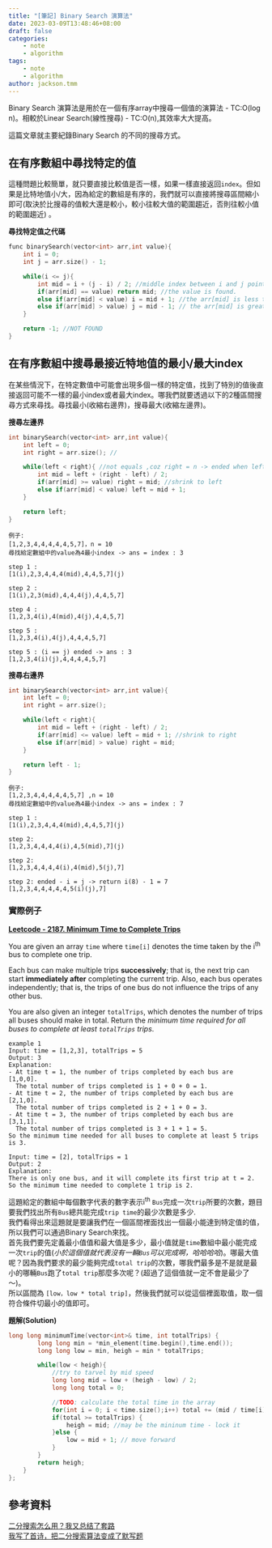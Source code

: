 ```yaml
---
title: "[筆記] Binary Search 演算法"
date: 2023-03-09T13:48:46+08:00
draft: false
categories:
    - note
    - algorithm
tags:
    - note
    - algorithm
author: jackson.tmm
---
```


Binary Search 演算法是用於在一個有序array中搜尋一個值的演算法 - TC:O(log n)。相較於Linear Search(線性搜尋) - TC:O(n),其效率大大提高。  

這篇文章就主要紀錄Binary Search 的不同的搜尋方式。

## 在有序數組中尋找特定的值
這種問題比較簡單，就只要直接比較值是否一樣，如果一樣直接返回`index`。但如果是比特地值小/大，因為給定的數組是有序的，我們就可以直接將搜尋區間縮小即可(取決於比搜尋的值較大還是較小，較小往較大值的範圍趨近，否則往較小值的範圍趨近) 。  

**尋找特定值之代碼**  
```c++
func binarySearch(vector<int> arr,int value){
    int i = 0;
    int j = arr.size() - 1;

    while(i <= j){
        int mid = i + (j - i) / 2; //middle index between i and j point
        if(arr[mid] == value) return mid; //the value is found.
        else if(arr[mid] < value) i = mid + 1; //the arr[mid] is less than value,search in [mid + 1,j]
        else if(arr[mid] > value) j = mid - 1; // the arr[mid] is greater than value,search in [i,mid - 1];
    }

    return -1; //NOT FOUND
}
```

## 在有序數組中搜尋最接近特地值的最小/最大index
在某些情況下，在特定數值中可能會出現多個一樣的特定值，找到了特別的值後直接返回可能不一樣的最小index或者最大index。哪我們就要透過以下的2種區間搜尋方式來尋找。尋找最小(收縮右邊界)，搜尋最大(收縮左邊界)。

**搜尋左邊界**
```c++
int binarySearch(vector<int> arr,int value){
    int left = 0;
    int right = arr.size(); //

    while(left < right){ //not equals ,coz right = n -> ended when left == right
        int mid = left + (right - left) / 2;
        if(arr[mid] >= value) right = mid; //shrink to left
        else if(arr[mid] < value) left = mid + 1;
    }

    return left;
}
```

```
例子:
[1,2,3,4,4,4,4,4,5,7]，n = 10
尋找給定數組中的value為4最小index -> ans = index : 3

step 1 :
[1(i),2,3,4,4,4(mid),4,4,5,7](j)

step 2 :
[1(i),2,3(mid),4,4,4(j),4,4,5,7]

step 4 :
[1,2,3,4(i),4(mid),4(j),4,4,5,7]

step 5 :
[1,2,3,4(i),4(j),4,4,4,5,7]

step 5 : (i == j) ended -> ans : 3
[1,2,3,4(i)(j),4,4,4,4,5,7]
```

**搜尋右邊界**
```c++
int binarySearch(vector<int> arr,int value){
    int left = 0;
    int right = arr.size();

    while(left < right){
        int mid = left + (right - left) / 2;
        if(arr[mid] <= value) left = mid + 1; //shrink to right
        else if(arr[mid] > value) right = mid;
    }

    return left - 1;
}
```

```
例子:
[1,2,3,4,4,4,4,4,5,7] ,n = 10
尋找給定數組中的value為4最小index -> ans = index : 7

step 1 :
[1(i),2,3,4,4,4(mid),4,4,5,7](j)

step 2:
[1,2,3,4,4,4,4(i),4,5(mid),7](j)

step 2:
[1,2,3,4,4,4,4(i),4(mid),5(j),7]

step 2: ended - i = j -> return i(8) - 1 = 7
[1,2,3,4,4,4,4,4,5(i)(j),7]
```

### 實際例子
[**Leetcode - 2187. Minimum Time to Complete Trips**](https://leetcode.com/problems/minimum-time-to-complete-trips/)

You are given an array `time` where `time[i]` denotes the time taken by the i<sup>th</sup> bus to complete one trip.    

Each bus can make multiple trips **successively**; that is, the next trip can start **immediately after** completing the current trip. Also, each bus operates independently; that is, the trips of one bus do not influence the trips of any other bus.   

You are also given an integer `totalTrips`, which denotes the number of trips all buses should make in total. Return the *minimum time required for all buses to complete at least `totalTrips` trips*.  

```
example 1
Input: time = [1,2,3], totalTrips = 5
Output: 3
Explanation:
- At time t = 1, the number of trips completed by each bus are [1,0,0]. 
  The total number of trips completed is 1 + 0 + 0 = 1.
- At time t = 2, the number of trips completed by each bus are [2,1,0]. 
  The total number of trips completed is 2 + 1 + 0 = 3.
- At time t = 3, the number of trips completed by each bus are [3,1,1]. 
  The total number of trips completed is 3 + 1 + 1 = 5.
So the minimum time needed for all buses to complete at least 5 trips is 3.
```

```
Input: time = [2], totalTrips = 1
Output: 2
Explanation:
There is only one bus, and it will complete its first trip at t = 2.
So the minimum time needed to complete 1 trip is 2.
```

這題給定的數組中每個數字代表的數字表示i<sup>th</sup> `Bus`完成一次`trip`所要的次數，題目要我們找出所有`Bus`總共能完成`trip time`的最少次數是多少.  
我們看得出來這題就是要讓我們在一個區間裡面找出一個最小能達到特定值的值，所以我們可以通過Binary Search來找。  
首先我們要先定義最小值值和最大值是多少，最小值就是`time`數組中最小能完成一次`trip`的值(*小於這個值就代表沒有一輛`Bus`可以完成啊，哈哈哈哈*)。哪最大值呢？因為我們要求的最少能夠完成`total trip`的次數，哪我們最多是不是就是最小的哪輛`Bus`跑了`total trip`那麼多次呢？(超過了這個值就一定不會是最少了～)。  
所以區間為 `[low，low * total trip]`，然後我們就可以從這個裡面取值，取一個符合條件切最小的值即可。

**題解(Solution)**
```c++
long long minimumTime(vector<int>& time, int totalTrips) {
        long long min = *min_element(time.begin(),time.end());
        long long low = min, heigh = min * totalTrips;

        while(low < heigh){
            //try to tarvel by mid speed
            long long mid = low + (heigh - low) / 2;
            long long total = 0;

            //TODO: calculate the total time in the array 
            for(int i = 0; i < time.size();i++) total += (mid / time[i]);
            if(total >= totalTrips) {
                heigh = mid; //may be the mininum time - lock it
            }else {
                low = mid + 1; // move forward
            }
        }
        return heigh;
    }
};
```

## 參考資料
[二分搜索怎么用？我又总结了套路](https://labuladong.github.io/algo/di-yi-zhan-da78c/shou-ba-sh-48c1d/er-fen-sou-ae51e)  
[我写了首诗，把二分搜索算法变成了默写题](https://labuladong.github.io/algo/di-ling-zh-bfe1b/wo-xie-le--3c789/)